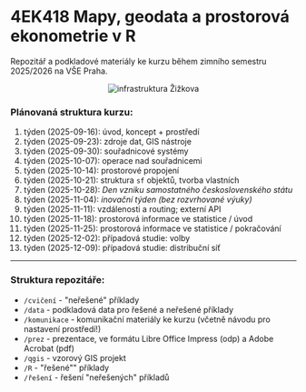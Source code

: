 # 4EK418 Mapy, geodata a prostorová ekonometrie v R

Repozitář a podkladové materiály ke kurzu během zimního semestru 2025/2026 na VŠE Praha.

<p style="text-align:center;"><img src="https://s3.eu-central-1.amazonaws.com/www.jla-data.net/img/4EK418-infrastruktura.png" alt="infrastruktura Žižkova"/></p>

### Plánovaná struktura kurzu:

1.  týden (2025-09-16): úvod, koncept + prostředí
2.  týden (2025-09-23): zdroje dat, GIS nástroje
3.  týden (2025-09-30): souřadnicové systémy
4.  týden (2025-10-07): operace nad souřadnicemi
5.  týden (2025-10-14): prostorové propojení
6.  týden (2025-10-21): struktura `sf` objektů, tvorba vlastních
7.  týden (2025-10-28): *Den vzniku samostatného československého státu*
8.  týden (2025-11-04): *inovační týden (bez rozvrhované výuky)*
9.  týden (2025-11-11): vzdálenosti a routing; externí API
10. týden (2025-11-18): prostorová informace ve statistice / úvod
11. týden (2025-11-25): prostorová informace ve statistice / pokračování
12. týden (2025-12-02): případová studie: volby
13. týden (2025-12-09): případová studie: distribuční síť
<hr>

### Struktura repozitáře:

-   `/cvičení` - "neřešené" příklady
-   `/data` - podkladová data pro řešené a neřešené příklady
-   `/komunikace` - komunikační materiály ke kurzu (včetně návodu pro nastavení prostředí!)
-   `/prez` - prezentace, ve formátu Libre Office Impress (odp) a Adobe Acrobat (pdf)
-   `/qgis` - vzorový GIS projekt
-   `/R` - "řešené"" příklady
-   `/řešení` - řešení "neřešených" příkladů
